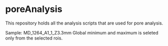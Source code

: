 # poreAnalysis
This repository holds all the analysis scripts that are used for pore analysis.

Sample: MD_1264_A1_1_Z3.3mm
Global minimum and maximum is seleted only from the selected rois. 

 
